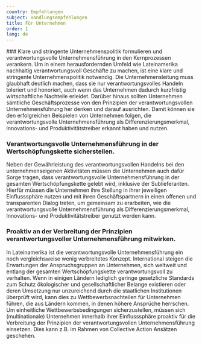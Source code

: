 ```yaml
---
country: Empfehlungen
subject: Handlungsempfehlungen
title: Für Unternehmen
order: 1
lang: de
---
```

<div class="content" markdown="1">
### Klare und stringente Unternehmenspolitik formulieren und verantwortungsvolle Unternehmensführung in den Kernprozessen verankern.
Um in einem herausfordernden Umfeld wie Lateinamerika nachhaltig verantwortungsvoll Geschäfte zu machen, ist eine klare und stringente Unternehmenspolitik notwendig. Die Unternehmensleitung muss glaubhaft deutlich machen, dass sie nur verantwortungsvolles Handeln toleriert und honoriert, auch wenn das Unternehmen dadurch kurzfristig wirtschaftliche Nachteile erleidet. Darüber hinaus sollten Unternehmen sämtliche Geschäftsprozesse von den Prinzipien der verantwortungsvollen Unternehmensführung her denken und darauf ausrichten. Damit können sie den erfolgreichen Beispielen von Unternehmen folgen, die verantwortungsvolle Unternehmensführung als Differenzierungsmerkmal, Innovations- und Produktivitätstreiber erkannt haben und nutzen.

### Verantwortungsvolle Unternehmensführung in der Wertschöpfungskette sicherstellen.
Neben der Gewährleistung des verantwortungsvollen Handelns bei den unternehmenseigenen Aktivitäten müssen die Unternehmen auch dafür Sorge tragen, dass verantwortungsvolle Unternehmensführung in der gesamten Wertschöpfungskette gelebt wird, inklusive der Sublieferanten. Hierfür müssen die Unternehmen ihre Stellung in ihrer jeweiligen Einflusssphäre nutzen und mit ihren Geschäftspartnern in einen offenen und transparenten Dialog treten, um gemeinsam zu erarbeiten, wie die verantwortungsvolle Unternehmensführung als Differenzierungsmerkmal, Innovations- und Produktivitätstreiber genutzt werden kann.

### Proaktiv an der Verbreitung der Prinzipien verantwortungsvoller Unternehmensführung mitwirken.
In Lateinamerika ist die verantwortungsvolle Unternehmensführung ein noch vergleichsweise wenig verbreitetes Konzept. International steigen die Erwartungen der Anspruchsgruppen an Unternehmen, sich weltweit und entlang der gesamten Wertschöpfungskette verantwortungsvoll zu verhalten. Wenn in einigen Ländern lediglich geringe gesetzliche Standards zum Schutz ökologischer und gesellschaftlicher Belange existieren oder deren Umsetzung nur unzureichend durch die staatlichen Institutionen überprüft wird, kann dies zu Wettbewerbsnachteilen für Unternehmen führen, die aus Ländern kommen, in denen höhere Ansprüche herrschen. Um einheitliche Wettbewerbsbedingungen sicherzustellen, müssen sich (multinationale) Unternehmen innerhalb ihrer Einflusssphäre proaktiv für die Verbreitung der Prinzipien der verantwortungsvollen Unternehmensführung einsetzen. Dies kann z.B. im Rahmen von Collective Action Ansätzen geschehen.
</div>
